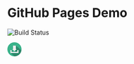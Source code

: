# GitHub Pages Demo


![Build Status](https://travis-ci.org/mojoco/test-travis-CI.svg?branch=master)

<a href="./Main.dmg" download="Application.dmg" title="download application..">
	<img src="./download_32px.png" />
</a>